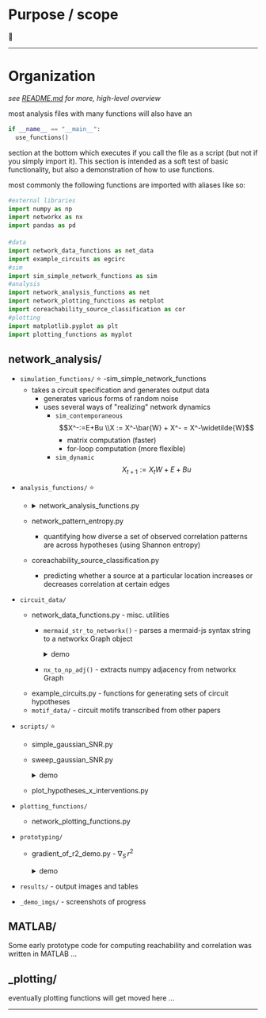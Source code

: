 # Purpose / scope

🚧

----
# Organization
*see [README.md](/README.md) for more, high-level overview*

most analysis files with many functions will also have an 
```python 
if __name__ == "__main__":
  use_functions()
```
section at the bottom which executes if you call the file as a script (but not if you simply import it). This section is intended as a soft test of basic functionality, but also a demonstration of how to use functions.


most commonly the following functions are imported with aliases like so:
```python
#external libraries
import numpy as np
import networkx as nx
import pandas as pd

#data
import network_data_functions as net_data
import example_circuits as egcirc
#sim
import sim_simple_network_functions as sim
#analysis
import network_analysis_functions as net
import network_plotting_functions as netplot
import coreachability_source_classification as cor
#plotting
import matplotlib.pyplot as plt
import plotting_functions as myplot
```

## network_analysis/

- `simulation_functions/`  :star:
  <!-- - <details><summary>sim_simple_network_functions.py</summary> -->
  -sim_simple_network_functions
    - takes a circuit specification and generates output data
      - generates various forms of random noise
      - uses several ways of "realizing" network dynamics 
        - `sim_contemporaneous`
        $$X^-:=E+Bu  \\X := X^-\bar{W} + X^- = X^-\widetilde{W}$$
          - matrix computation (faster)
          - for-loop computation (more flexible)
        - `sim_dynamic`
        $$X_{t+1} := X_t W + E + Bu$$
  
</details>

- `analysis_functions/` :star:
  - <details><summary>network_analysis_functions.py</summary>
  
    - sever_inputs()
    - reachability_weight()
    - reachability() [binary]
    - closed_loop_reachability()
    - correlation_matrix_from_reachability()
      - correlation_from_reachability()
    </details>

  - network_pattern_entropy.py
    - quantifying how diverse a set of observed correlation patterns are across hypotheses (using Shannon entropy)
  - coreachability_source_classification.py
    - predicting whether a source at a particular location increases or decreases correlation at certain edges

- `circuit_data/`
  - network_data_functions.py - misc. utilities
    - `mermaid_str_to_networkx()` - parses a mermaid-js syntax string to a networkx Graph object
      <details><summary>demo</summary>  
      
      ![](/code/network_analysis/_demo_imgs/mermaid_parser_demo.png) </details>
    - `nx_to_np_adj()` - extracts numpy adjacency from networkx Graph
  - example_circuits.py - functions for generating sets of circuit hypotheses
  - `motif_data/` - circuit motifs transcribed from other papers

  
- `scripts/` :star:
  - simple_gaussian_SNR.py
  - sweep_gaussian_SNR.py
    <details><summary>demo</summary>  
    
    ![](/figures/from_code/bidirectional_correlation.png) </details>
  - plot_hypotheses_x_interventions.py
  
- `plotting_functions/`
    - network_plotting_functions.py
    
- `prototyping/`
    - gradient_of_r2_demo.py - $\nabla_S \,{r^2}$
      <details><summary>demo</summary>  
      
      ![](/code/network_analysis/_demo_imgs/correlation_reachability_gradient_results.png) </details>
      
  
  
- `results/` - output images and tables 
- `_demo_imgs/` - screenshots of progress
  
## MATLAB/
Some early prototype code for computing reachability and correlation was written in MATLAB ... 

## _plotting/
eventually plotting functions will get moved here ...

----
